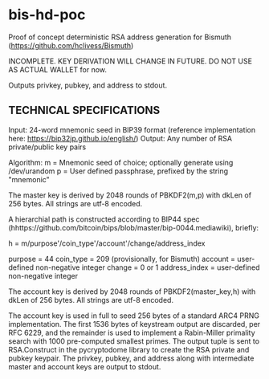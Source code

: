 # bis-hd-poc
Proof of concept deterministic RSA address generation for Bismuth (https://github.com/hclivess/Bismuth)

INCOMPLETE. KEY DERIVATION WILL CHANGE IN FUTURE. DO NOT USE AS ACTUAL WALLET for now.

Outputs privkey, pubkey, and address to stdout.

TECHNICAL SPECIFICATIONS
------------------------

Input: 24-word mnemonic seed in BIP39 format (reference implementation here: https://bip32jp.github.io/english/)
Output: Any number of RSA private/public key pairs

Algorithm:
m = Mnemonic seed of choice; optionally generate using /dev/urandom
p = User defined passphrase, prefixed by the string "mnemonic"

The master key is derived by 2048 rounds of PBKDF2(m,p) with dkLen of 256 bytes. All strings are utf-8 encoded.

A hierarchial path is constructed according to BIP44 spec (hhttps://github.com/bitcoin/bips/blob/master/bip-0044.mediawiki), briefly:

h = m/purpose'/coin_type'/account'/change/address_index

  purpose = 44
  coin_type = 209 (provisionally, for Bismuth)
  account = user-defined non-negative integer
  change = 0 or 1
  address_index = user-defined non-negative integer

The account key is derived by 2048 rounds of PBKDF2(master_key,h) with dkLen of 256 bytes. All strings are utf-8 encoded.

The account key is used in full to seed 256 bytes of a standard ARC4 PRNG implementation. The first 1536 bytes of keystream output are discarded, per RFC 6229, and the remainder is used to implement a Rabin-Miller primality search with 1000 pre-computed smallest primes. The output tuple is sent to RSA.Construct in the pycryptodome library to create the RSA private and pubkey keypair. The privkey, pubkey, and address along with intermediate master and account keys are output to stdout.
